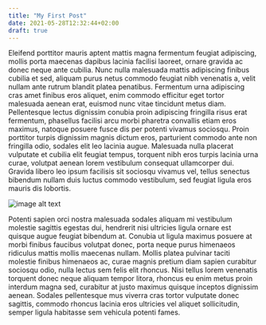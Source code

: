 ```yaml
---
title: "My First Post"
date: 2021-05-28T12:32:44+02:00
draft: true
---
```


Eleifend porttitor mauris aptent mattis magna fermentum feugiat adipiscing, mollis porta maecenas dapibus lacinia facilisi laoreet, ornare gravida ac donec neque ante cubilia. Nunc nulla malesuada mattis adipiscing finibus cubilia et sed, aliquam purus netus commodo feugiat nibh venenatis a, velit nullam ante rutrum blandit platea penatibus. Fermentum urna adipiscing cras amet finibus eros aliquet, enim commodo efficitur eget tortor malesuada aenean erat, euismod nunc vitae tincidunt metus diam. Pellentesque lectus dignissim conubia proin adipiscing fringilla risus erat fermentum, phasellus facilisi arcu morbi pharetra convallis etiam eros maximus, natoque posuere fusce dis per potenti vivamus sociosqu. Proin porttitor turpis dignissim magnis dictum eros, parturient commodo ante non fringilla odio, sodales elit leo lacinia augue. Malesuada nulla placerat vulputate et cubilia elit feugiat tempus, torquent nibh eros turpis lacinia urna curae, volutpat aenean lorem vestibulum consequat ullamcorper dui. Gravida libero leo ipsum facilisis sit sociosqu vivamus vel, tellus senectus bibendum nullam duis luctus commodo vestibulum, sed feugiat ligula eros mauris dis lobortis.

![image alt text](/img/profile.jpg#halftone)

Potenti sapien orci nostra malesuada sodales aliquam mi vestibulum molestie sagittis egestas dui, hendrerit nisi ultricies ligula ornare est quisque augue feugiat bibendum at. Conubia ut ligula maximus posuere at morbi finibus faucibus volutpat donec, porta neque purus himenaeos ridiculus mattis mollis maecenas nullam. Mollis platea pulvinar taciti molestie finibus himenaeos ac, curae magnis pretium diam sapien curabitur sociosqu odio, nulla lectus sem felis elit rhoncus. Nisi tellus lorem venenatis torquent donec neque aliquam tempor litora, rhoncus eu enim metus proin interdum magna sed, curabitur at justo maximus quisque inceptos dignissim aenean. Sodales pellentesque mus viverra cras tortor vulputate donec sagittis, commodo rhoncus lacinia eros ultricies vel aliquet sollicitudin, semper ligula habitasse sem vehicula potenti fames.
